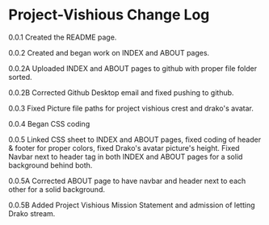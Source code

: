 # Project-Vishious Change Log

0.0.1 Created the README page.

0.0.2 Created and began work on INDEX and ABOUT pages.

0.0.2A Uploaded INDEX and ABOUT pages to github with proper file folder sorted.

0.0.2B Corrected Github Desktop email and fixed pushing to github.

0.0.3 Fixed Picture file paths for project vishious crest and drako's avatar.

0.0.4 Began CSS coding

0.0.5 Linked CSS sheet to INDEX and ABOUT pages, fixed coding of header & footer for proper colors, fixed Drako's avatar picture's height. Fixed Navbar next to header tag in both INDEX and ABOUT pages for a solid background behind both.

0.0.5A Corrected ABOUT page to have navbar and header next to each other for a solid background.

0.0.5B Added Project Vishious Mission Statement and admission of letting Drako stream.
